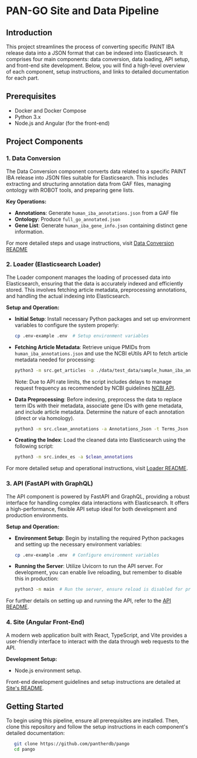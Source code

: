 # PAN-GO Site and Data Pipeline

## Introduction

This project streamlines the process of converting specific PAINT IBA release data into a JSON format that can be indexed into Elasticsearch. It comprises four main components: data conversion, data loading, API setup, and front-end site development. Below, you will find a high-level overview of each component, setup instructions, and links to detailed documentation for each part.

## Prerequisites

- Docker and Docker Compose
- Python 3.x
- Node.js and Angular (for the front-end)

## Project Components

### 1. Data Conversion

The Data Conversion component converts data related to a specific PAINT IBA release into JSON files suitable for Elasticsearch. This includes extracting and structuring annotation data from GAF files, managing ontology with ROBOT tools, and preparing gene lists.

**Key Operations:**
- **Annotations**: Generate `human_iba_annotations.json` from a GAF file
- **Ontology**: Produce `full_go_annotated.json`
- **Gene List**: Generate `human_iba_gene_info.json` containing distinct gene information.

For more detailed steps and usage instructions, visit [Data Conversion README](data_conversion/) 

### 2. Loader (Elasticsearch Loader)

The Loader component manages the loading of processed data into Elasticsearch, ensuring that the data is accurately indexed and efficiently stored. This involves fetching article metadata, preprocessing annotations, and handling the actual indexing into Elasticsearch.

**Setup and Operation:**
- **Initial Setup**: Install necessary Python packages and set up environment variables to configure the system properly:
    ```bash
    cp .env-example .env  # Setup environment variables
    ```

- **Fetching Article Metadata**: Retrieve unique PMIDs from `human_iba_annotations.json` and use the NCBI eUtils API to fetch article metadata needed for processing:
    ```bash
    python3 -m src.get_articles -a ./data/test_data/sample_human_iba_annotations.json -o /download/articles.json
    ```
    Note: Due to API rate limits, the script includes delays to manage request frequency as recommended by NCBI guidelines [NCBI API](https://www.ncbi.nlm.nih.gov/books/NBK25497/).

- **Data Preprocessing**: Before indexing, preprocess the data to replace term IDs with their metadata, associate gene IDs with gene metadata, and include article metadata. Determine the nature of each annotation (direct or via homology).
    ```bash
    python3 -m src.clean_annotations -a Annotations_Json -t Terms_Json -art Articles_Json -g Genes_Json -o Output_of_Clean_Annotation
    ```

- **Creating the Index**: Load the cleaned data into Elasticsearch using the following script:
    ```bash
    python3 -m src.index_es -a $clean_annotations
    ```

For more detailed setup and operational instructions, visit [Loader README](loader).


### 3. API (FastAPI with GraphQL)

The API component is powered by FastAPI and GraphQL, providing a robust interface for handling complex data interactions with Elasticsearch. It offers a high-performance, flexible API setup ideal for both development and production environments.

**Setup and Operation:**
- **Environment Setup**: Begin by installing the required Python packages and setting up the necessary environment variables:
    ```bash
    cp .env-example .env  # Configure environment variables
    ```

- **Running the Server**: Utilize Uvicorn to run the API server. For development, you can enable live reloading, but remember to disable this in production:
    ```bash
    python3 -m main  # Run the server, ensure reload is disabled for production
    ```

For further details on setting up and running the API, refer to the [API README](api).


### 4. Site (Angular Front-End)

A modern web application built with React, TypeScript, and Vite provides a user-friendly interface to interact with the data through web requests to the API.

**Development Setup:**
- Node.js environment setup.

Front-end development guidelines and setup instructions are detailed at [Site's README](site-react).

## Getting Started

To begin using this pipeline, ensure all prerequisites are installed. Then, clone this repository and follow the setup instructions in each component's detailed documentation:

```bash
   git clone https://github.com/pantherdb/pango
   cd pango
```


